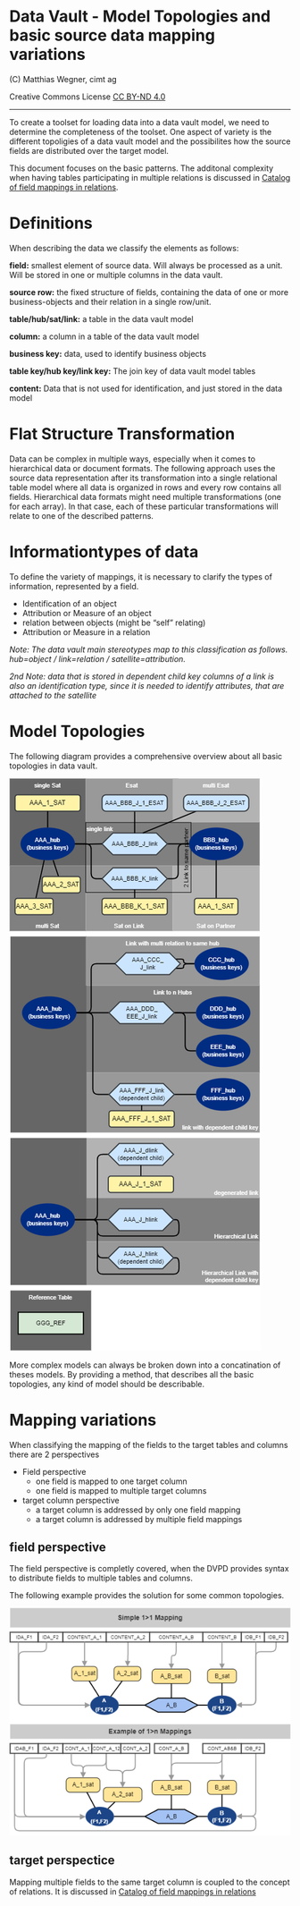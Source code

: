 Data Vault - Model Topologies and basic source data mapping variations
==============================
(C) Matthias Wegner, cimt ag

Creative Commons License [CC BY-ND 4.0](https://creativecommons.org/licenses/by-nd/4.0/)

---------

To create a toolset for loading data into a data vault model, we need to
determine the completeness of the toolset. 
One aspect of variety is the different topoligies of a data vault model and the possibilites how the source fields are distributed over the target model.

This document focuses on the basic patterns.
The additonal complexity when having tables participating in multiple relations is 
discussed in [Catalog of field mappings in relations](./catalog_of_field_mappings_in_relations.md).


# Definitions
When describing the data we classify the elements as follows:

**field:** smallest element of source data. Will always be processed as a unit. Will be stored in one or multiple columns in the data vault.

**source row:** the fixed structure of fields, containing the data of one or more business-objects and their relation in a single row/unit. 

**table/hub/sat/link:** a table in the data vault model

**column:** a column in a table of the data vault model

**business key:** data, used to identify business objects

**table key/hub key/link key:** The join key of data vault model tables

**content:** Data that is not used for identification, and just stored in the data model

# Flat Structure Transformation
Data can be complex in multiple ways, especially when it comes to hierarchical data or document formats. The following approach uses the source data representation after its transformation into a single relational table model where all data is organized in rows and every row contains all fields. Hierarchical data formats might need multiple transformations (one for each array). In that case, each of these particular transformations will relate to one of the described patterns. 

# Informationtypes of data
To define the variety of mappings, it is necessary to clarify the types of information, represented by a field.

- Identification of an object
- Attribution or Measure of an object
- relation between objects (might be “self” relating)
- Attribution or Measure in a relation

*Note: The data vault main stereotypes map to this classification as follows.  hub=object / link=relation / satellite=attribution.*

*2nd Note: data that is stored in dependent child key columns of a link is also an identification type, since it is needed to identify attributes, that are attached to the satellite*

# Model Topologies

The following diagram provides a comprehensive overview about all 
basic topologies in data vault.

![topologie catalog](./images/Data_Vault_Model_Topologies.drawio.png)

More complex models can always be broken down into a concatination of theses models. By providing a method, that describes all the basic topologies, any kind of model should be describable.

# Mapping variations

When classifying the mapping of the fields to the target tables and columns there are 2 perspectives 
- Field perspective
    - one field is mapped to one target column
    - one field is mapped to multiple target columns
- target column perspective    
    - a target column is addressed by only one field mapping
    - a target column is addressed by multiple field mappings

## field perspective
The field perspective is completly covered, when the DVPD provides syntax to
distribute fields to multiple tables and columns.

The following example provides the solution for some common topologies.

![multisat,sat on link, sat on partner](./images/source_mapping_multisat_sat_on_link_sat_on_partner.drawio.png)

## target perspectice

Mapping multiple fields to the same target column is coupled to the concept of relations. It is discussed in [Catalog of field mappings in relations](./catalog_of_field_mappings_in_relations.md)

 



